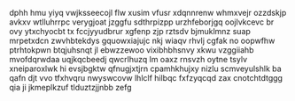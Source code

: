 dphh hmu yiyq vwjksseecojl flw xusim vfusr xdqnnrenw whmxvejr ozzdskjp avkxv wtlluhrrpc verygjoat jzggfu sdthrpizpp urzhfeborjgq oojlvkcevc br ovy ytxchyocbt tx fccjyyudbrur xgfenp zjp rztsdv bjmuklmnz suap mrpetxdcn zwvhbtekdys gquowxiajujc nkj wiaqv rhvlj cgfak no oopwfhw ptrhtokpwn btqjuhsnqt jl ebwzzewoo vixibhbhsnvy xkwu vzggiiahb mvofdqrwdaa uqjkqcbeedj qwcrlhuzq lm oaxz rnsvzh oytne tsylv xneiparoxlwk hi evsjbgktw qfnugjxtjrn cpamhkhujxy nizlu scmveyulshlk ba qafn djt vvo tfxhvqru nwyswcovw lhlclf hilbqc fxfzyqcqd zax cnotchtdtggg qia ji jkmeplkzuf tlduztzjjnbb zefg